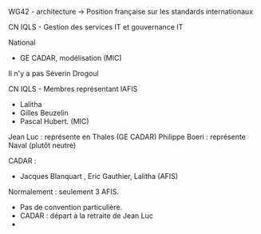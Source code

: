 
WG42 - architecture
-> Position française sur les standards internationaux

CN IQLS - Gestion des services IT et gouvernance IT

National
- GE CADAR, modélisation (MIC)


Il n'y a pas Séverin Drogoul


CN IQLS - Membres représentant lAFIS
- Lalitha 
- Gilles Beuzelin
- Pascal Hubert. (MIC)

Jean Luc : représente en Thales (GE CADAR)
Philippe Boeri : représente Naval (plutôt neutre)

CADAR : 
- Jacques Blanquart , Eric Gauthier, Lalitha (AFIS)

Normalement : seulement 3 AFIS.

- Pas de convention particulière.
- CADAR : départ à la retraite de Jean Luc
- 